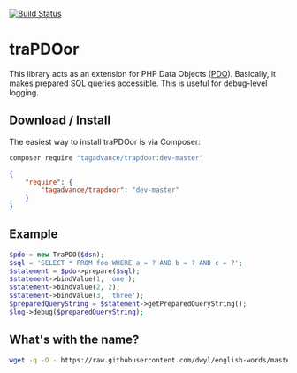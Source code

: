 [![Build Status](https://travis-ci.org/tagadvance/traPDOor.svg?branch=master)](https://travis-ci.org/tagadvance/traPDOor)

# traPDOor
This library acts as an extension for PHP Data Objects ([PDO](http://php.net/manual/en/book.pdo.php)). Basically, it makes prepared SQL queries accessible. This is useful for debug-level logging.

## Download / Install
The easiest way to install traPDOor is via Composer:
```bash
composer require "tagadvance/trapdoor:dev-master"
```
```json
{
    "require": {
        "tagadvance/trapdoor": "dev-master"
    }
}
```

## Example
```php
$pdo = new TraPDO($dsn);
$sql = 'SELECT * FROM foo WHERE a = ? AND b = ? AND c = ?';
$statement = $pdo->prepare($sql);
$statement->bindValue(1, 'one');
$statement->bindValue(2, 2);
$statement->bindValue(3, 'three');
$preparedQueryString = $statement->getPreparedQueryString();
$log->debug($preparedQueryString);
```

## What's with the name?
```bash
wget -q -O - https://raw.githubusercontent.com/dwyl/english-words/master/words.txt | grep ".*p.*d.*o.*" | awk 'length($0) <= 8' | less
```